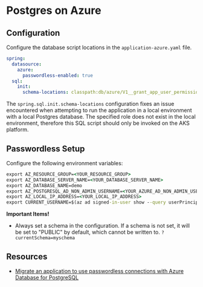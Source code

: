 # Postgres on Azure

## Configuration

Configure the database script locations in the `application-azure.yaml` file.

```yaml
spring:
  datasource:
    azure:
      passwordless-enabled: true
  sql:
    init:
      schema-locations: classpath:db/azure/V1__grant_app_user_permissions.sql
```

The `spring.sql.init.schema-locations` configuration fixes an issue encountered when attempting to run the application in a local environment with a local Postgres database.  The specified role does not exist in the local environment, therefore this SQL script should only be invoked on the AKS platform.

## Passwordless Setup

Configure the following environment variables:

```cmd
export AZ_RESOURCE_GROUP=<YOUR_RESOURCE_GROUP>
export AZ_DATABASE_SERVER_NAME=<YOUR_DATABASE_SERVER_NAME>
export AZ_DATABASE_NAME=demo
export AZ_POSTGRESQL_AD_NON_ADMIN_USERNAME=<YOUR_AZURE_AD_NON_ADMIN_USER_DISPLAY_NAME>
export AZ_LOCAL_IP_ADDRESS=<YOUR_LOCAL_IP_ADDRESS>
export CURRENT_USERNAME=$(az ad signed-in-user show --query userPrincipalName --output tsv)
```

**Important Items!**

- Always set a schema in the configuration.  If a schema is not set, it will be set to "PUBLIC" by default, which cannot be written to. `?currentSchema=myschema`

## Resources

- [Migrate an application to use passwordless connections with Azure Database for PostgreSQL](https://learn.microsoft.com/en-us/azure/developer/java/spring-framework/migrate-postgresql-to-passwordless-connection?tabs=sign-in-azure-cli%2Cspring%2Capp-service%2Cassign-role-service-connector)